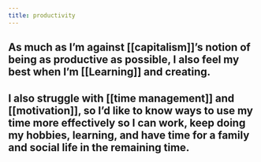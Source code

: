 ```yaml
---
title: productivity
---
```


## As much as I’m against [[capitalism]]’s notion of being as productive as possible, I also feel my best when I’m [[Learning]] and creating.
## I also struggle with [[time management]] and [[motivation]], so I’d like to know ways to use my time more effectively so I can work, keep doing my hobbies, learning, and have time for a family and social life in the remaining time.
